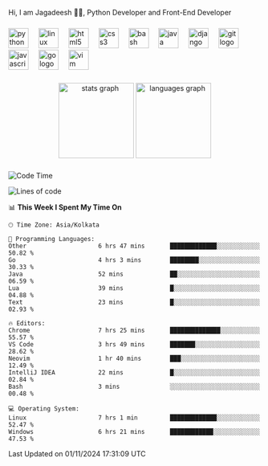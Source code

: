 <p align="left">Hi, I am Jagadeesh 👾👾, Python Developer and Front-End Developer </p>

###

<div align="left">
  <img src="https://cdn.jsdelivr.net/gh/devicons/devicon/icons/python/python-original.svg" height="40" alt="python logo"  />
  <img width="12" />
  <img src="https://cdn.jsdelivr.net/gh/devicons/devicon/icons/linux/linux-original.svg" height="40" alt="linux logo"  />
  <img width="12" />
  <img src="https://cdn.jsdelivr.net/gh/devicons/devicon/icons/html5/html5-original.svg" height="40" alt="html5 logo"  />
  <img width="12" />
  <img src="https://cdn.jsdelivr.net/gh/devicons/devicon/icons/css3/css3-original.svg" height="40" alt="css3 logo"  />
  <img width="12" />
  <img src="https://cdn.jsdelivr.net/gh/devicons/devicon/icons/bash/bash-original.svg" height="40" alt="bash logo"  />
  <img width="12" />
  <img src="https://cdn.jsdelivr.net/gh/devicons/devicon/icons/java/java-original.svg" height="40" alt="java logo"  />
  <img width="12" />
  <img src="https://cdn.jsdelivr.net/gh/devicons/devicon/icons/django/django-plain.svg" height="40" alt="django logo"  />
  <img width="12" />
  <img src="https://cdn.jsdelivr.net/gh/devicons/devicon/icons/git/git-original.svg" height="40" alt="git logo"  />
  <img width="12" />
  <img src="https://cdn.jsdelivr.net/gh/devicons/devicon/icons/javascript/javascript-original.svg" height="40" alt="javascript logo"  />
  <img width="12" />
  <img src="https://cdn.jsdelivr.net/gh/devicons/devicon/icons/go/go-original.svg" height="40" alt="go logo"  />
  <img width="12" />
  <img src="https://cdn.jsdelivr.net/gh/devicons/devicon/icons/vim/vim-original.svg" height="40" alt="vim logo"  />
</div>

###

<div align="center">
  <img src="https://github-readme-stats.vercel.app/api?username=JagadeeshKEEE&hide_title=false&hide_rank=false&show_icons=true&include_all_commits=true&count_private=true&disable_animations=false&theme=dracula&locale=en&hide_border=false&order=1" height="150" alt="stats graph"  />
  <img src="https://github-readme-stats.vercel.app/api/top-langs?username=JagadeeshKEEE&locale=en&hide_title=false&layout=compact&card_width=320&langs_count=5&theme=dracula&hide_border=false&order=2" height="150" alt="languages graph"  />
</div>

###
<!--START_SECTION:waka-->
![Code Time](http://img.shields.io/badge/Code%20Time-368%20hrs%2050%20mins-blue)

![Lines of code](https://img.shields.io/badge/From%20Hello%20World%20I%27ve%20Written-970%20lines%20of%20code-blue)

📊 **This Week I Spent My Time On** 

```text
🕑︎ Time Zone: Asia/Kolkata

💬 Programming Languages: 
Other                    6 hrs 47 mins       █████████████░░░░░░░░░░░░   50.82 % 
Go                       4 hrs 3 mins        ████████░░░░░░░░░░░░░░░░░   30.33 % 
Java                     52 mins             ██░░░░░░░░░░░░░░░░░░░░░░░   06.59 % 
Lua                      39 mins             █░░░░░░░░░░░░░░░░░░░░░░░░   04.88 % 
Text                     23 mins             █░░░░░░░░░░░░░░░░░░░░░░░░   02.93 % 

🔥 Editors: 
Chrome                   7 hrs 25 mins       ██████████████░░░░░░░░░░░   55.57 % 
VS Code                  3 hrs 49 mins       ███████░░░░░░░░░░░░░░░░░░   28.62 % 
Neovim                   1 hr 40 mins        ███░░░░░░░░░░░░░░░░░░░░░░   12.49 % 
IntelliJ IDEA            22 mins             █░░░░░░░░░░░░░░░░░░░░░░░░   02.84 % 
Bash                     3 mins              ░░░░░░░░░░░░░░░░░░░░░░░░░   00.48 % 

💻 Operating System: 
Linux                    7 hrs 1 min         █████████████░░░░░░░░░░░░   52.47 % 
Windows                  6 hrs 21 mins       ████████████░░░░░░░░░░░░░   47.53 % 
```


 Last Updated on 01/11/2024 17:31:09 UTC
<!--END_SECTION:waka-->
